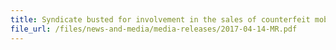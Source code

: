 ```yaml
---
title: Syndicate busted for involvement in the sales of counterfeit mobile phones     
file_url: /files/news-and-media/media-releases/2017-04-14-MR.pdf
---
```

